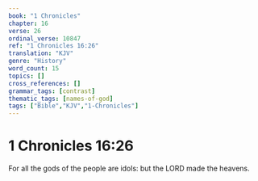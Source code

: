 ```yaml
---
book: "1 Chronicles"
chapter: 16
verse: 26
ordinal_verse: 10847
ref: "1 Chronicles 16:26"
translation: "KJV"
genre: "History"
word_count: 15
topics: []
cross_references: []
grammar_tags: [contrast]
thematic_tags: [names-of-god]
tags: ["Bible","KJV","1-Chronicles"]
---
```


# 1 Chronicles 16:26

For all the gods of the people are idols: but the LORD made the heavens.
